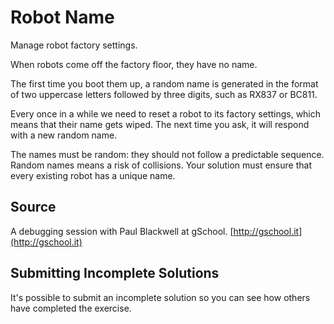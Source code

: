 # Robot Name

Manage robot factory settings.

When robots come off the factory floor, they have no name.

The first time you boot them up, a random name is generated in the format
of two uppercase letters followed by three digits, such as RX837 or BC811.

Every once in a while we need to reset a robot to its factory settings,
which means that their name gets wiped. The next time you ask, it will
respond with a new random name.

The names must be random: they should not follow a predictable sequence.
Random names means a risk of collisions. Your solution must ensure that
every existing robot has a unique name.

## Source

A debugging session with Paul Blackwell at gSchool. [http://gschool.it](http://gschool.it)

## Submitting Incomplete Solutions
It's possible to submit an incomplete solution so you can see how others have completed the exercise.

